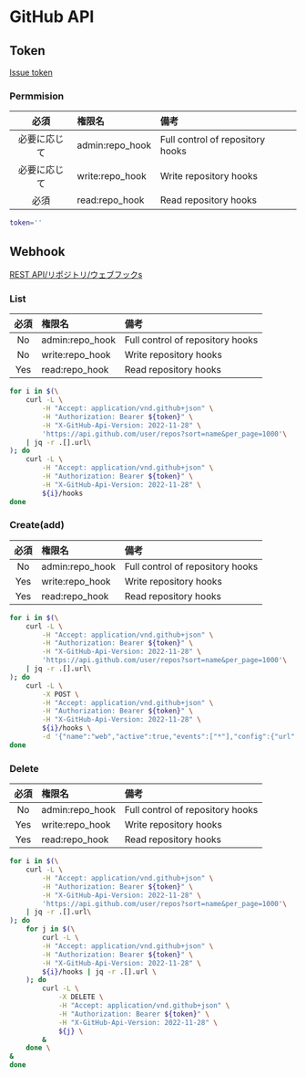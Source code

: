 # GitHub API

## Token

[Issue token](https://github.com/settings/tokens)

### Permmision

| 必須 | 権限名 | 備考 |
|:-:|:-|:-|
| 必要に応じて | admin:repo_hook | Full control of repository hooks |
| 必要に応じて | write:repo_hook | Write repository hooks |
| 必須 | read:repo_hook  | Read repository hooks |

```sh
token=''
```

## Webhook

[REST API/リポジトリ/ウェブフックs](https://docs.github.com/ja/rest/repos/webhooks?apiVersion=2022-11-28)

### List

| 必須 | 権限名 | 備考 |
|:-:|:-|:-|
| No | admin:repo_hook | Full control of repository hooks |
| No | write:repo_hook | Write repository hooks |
| Yes | read:repo_hook  | Read repository hooks |

```sh
for i in $(\
    curl -L \
        -H "Accept: application/vnd.github+json" \
        -H "Authorization: Bearer ${token}" \
        -H "X-GitHub-Api-Version: 2022-11-28" \
        'https://api.github.com/user/repos?sort=name&per_page=1000'\
    | jq -r .[].url\
); do
    curl -L \
        -H "Accept: application/vnd.github+json" \
        -H "Authorization: Bearer ${token}" \
        -H "X-GitHub-Api-Version: 2022-11-28" \
        ${i}/hooks
done
```

### Create(add)

| 必須 | 権限名 | 備考 |
|:-:|:-|:-|
| No | admin:repo_hook | Full control of repository hooks |
| Yes | write:repo_hook | Write repository hooks |
| Yes | read:repo_hook  | Read repository hooks |

```sh
for i in $(\
    curl -L \
        -H "Accept: application/vnd.github+json" \
        -H "Authorization: Bearer ${token}" \
        -H "X-GitHub-Api-Version: 2022-11-28" \
        'https://api.github.com/user/repos?sort=name&per_page=1000'\
    | jq -r .[].url\
); do
    curl -L \
        -X POST \
        -H "Accept: application/vnd.github+json" \
        -H "Authorization: Bearer ${token}" \
        -H "X-GitHub-Api-Version: 2022-11-28" \
        ${i}/hooks \
        -d '{"name":"web","active":true,"events":["*"],"config":{"url":"https://discord.com/api/webhooks/HOGE/FOO/github","content_type":"json","insecure_ssl":"0"}}'
done
```

### Delete

| 必須 | 権限名 | 備考 |
|:-:|:-|:-|
| No | admin:repo_hook | Full control of repository hooks |
| Yes | write:repo_hook | Write repository hooks |
| Yes | read:repo_hook  | Read repository hooks |

```sh
for i in $(\
    curl -L \
        -H "Accept: application/vnd.github+json" \
        -H "Authorization: Bearer ${token}" \
        -H "X-GitHub-Api-Version: 2022-11-28" \
        'https://api.github.com/user/repos?sort=name&per_page=1000'\
    | jq -r .[].url\
); do
    for j in $(\
        curl -L \
        -H "Accept: application/vnd.github+json" \
        -H "Authorization: Bearer ${token}" \
        -H "X-GitHub-Api-Version: 2022-11-28" \
        ${i}/hooks | jq -r .[].url \
    ); do
        curl -L \
            -X DELETE \
            -H "Accept: application/vnd.github+json" \
            -H "Authorization: Bearer ${token}" \
            -H "X-GitHub-Api-Version: 2022-11-28" \
            ${j} \
        &
    done \
&
done
```
